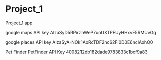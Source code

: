 # Project_1
Project_1 app


google maps API key
AIzaSyD5RPirzhWeP7uoUXTPEUyHHxvE5RMUvGg

google places API key
AIzaSyA-NOk1AoRcTDF2hc62Fi0D0E6ncIAxhO0

Pet Finder
PetFinder API Key 4008212db182dade9783833c1bcf9a83